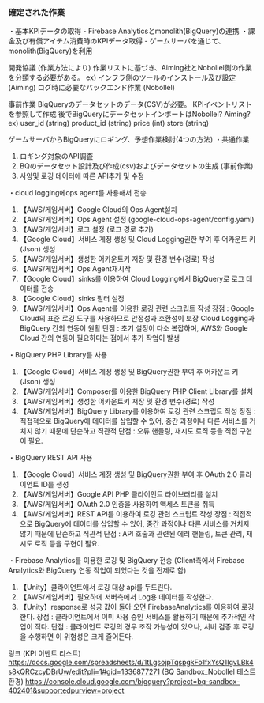 ### 確定された作業
・基本KPIデータの取得
	- Firebase Analyticsとmonolith(BigQuery)の連携
・課金及び有償アイテム消費時のKPIデータ取得
	- ゲームサーバを通じて、monolith(BigQuery)を利用

開発協議 (作業方法により)
	作業リストに基づき、Aiming社とNobollel側の作業を分類する必要がある。
	ex) インフラ側のツールのインストール及び設定(Aiming)
		ログ時に必要なバックエンド作業 (Nobollel)

事前作業
BigQueryのデータセットのデータ(CSV)が必要。
KPIイベントリストを参照して作成
後でBigQueryにデータセットインポートはNobollel? Aiming?
ex) 
user_id (string)
product_id (string)
price (int)
store (string)

ゲームサーバからBigQueryにロギング、予想作業検討(4つの方法)
・共通作業
1. ロギング対象のAPI調査
2. BQのデータセット設計及び作成(csv)およびデータセットの生成 (事前作業)
3. 사양및 로깅 데이터에 따른 API추가 및 수정

・cloud logging에ops agent를 사용해서 전송
1.   【AWS/게임서버】Google Cloud의 Ops Agent설치
2.   【AWS/게임서버】Ops Agent 설정 (google-cloud-ops-agent/config.yaml)
3.   【AWS/게임서버】로그 설정 (로그 경로 추가)
4.   【Google Cloud】서비스 계정 생성 및 Cloud Logging권한 부여 후 어카운트 키(Json) 생성
5.   【AWS/게임서버】생성한 어카운트키 저장 및 환경 변수(경로) 작성
6.   【AWS/게임서버】Ops Agent재시작
7.   【Google Cloud】sinks를 이용하여 Cloud Logging에서 BigQuery로 로그 데이터를 전송
8.   【Google Cloud】sinks 필터 설정
9.   【AWS/게임서버】Ops Agent를 이용한 로깅 관련 스크립트 작성
	장점 : 
	Google Cloud의 표준 로깅 도구를 사용하므로 안정성과 호환성이 보장
	Cloud Logging과 BigQuery 간의 연동이 원활
	단점 : 초기 설정이 다소 복잡하며, AWS와 Google Cloud 간의 연동이 필요하다는 점에서 추가 작업이 발생

・BigQuery PHP Library를 사용
1.   【Google Cloud】서비스 계정 생성 및 BigQuery권한 부여 후 어카운트 키(Json) 생성  
2.   【AWS/게임서버】Composer를 이용한 BigQuery PHP Client Library를 설치
3.   【AWS/게임서버】생성한 어카운트키 저장 및 환경 변수(경로) 작성
4.   【AWS/게임서버】BigQuery Library를 이용하여 로깅 관련 스크립트 작성
	장점 : 직접적으로 BigQuery에 데이터를 삽입할 수 있어, 중간 과정이나 다른 서비스를 거치지 않기 때문에 단순하고 직관적
	단점 : 오류 핸들링, 재시도 로직 등을 직접 구현이 필요.

・BigQuery REST API 사용
1.   【Google Cloud】서비스 계정 생성 및 BigQuery권한 부여 후 OAuth 2.0 클라이언트 ID를 생성
2.   【AWS/게임서버】Google API PHP 클라이언트 라이브러리를 설치
3.   【AWS/게임서버】OAuth 2.0 인증을 사용하여 액세스 토큰을 취득
4.   【AWS/게임서버】REST API를 이용하여 로깅 관련 스크립트 작성
	장점 : 직접적으로 BigQuery에 데이터를 삽입할 수 있어, 중간 과정이나 다른 서비스를 거치지 않기 때문에 단순하고 직관적
	단점 : API 호출과 관련된 에러 핸들링, 토큰 관리, 재시도 로직 등을 구현이 필요.

・Firebase Analytics를 이용한 로깅 및 BigQuery 전송
(Client측에서 Firebase Analytics와 BigQuery 연동 작업이 되었다는 것을 전제로 함)
1.   【Unity】클라이언트애서 로깅 대상 api를 두드린다.
2.   【AWS/게임서버】필요하에 서버측에서 Log용 데이터를 작성한다.
3.   【Unity】response로 성공 값이 돌아 오면 FirebaseAnalytics를 이용하여 로깅한다.
	장점 : 클라이언트에서 이미 사용 중인 서비스를 활용하기 때문에 추가적인 작업이 적다.
	단점 : 클라이언트 로깅의 경우 조작 가능성이 있으나, 서버 검증 후 로깅을 수행하면 이 위험성은 크게 줄어든다.

링크
(KPI 이벤트 리스트)
https://docs.google.com/spreadsheets/d/1tLgsojpTqspgkFo1fxYsQ1IgvLBk4s8kQRCzcyDBrUw/edit?pli=1#gid=1336877271
(BQ Sandbox_Nobollel 테스트환경)
https://console.cloud.google.com/bigquery?project=bq-sandbox-402401&supportedpurview=project